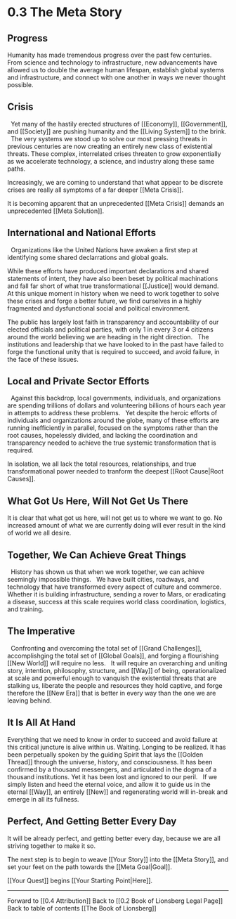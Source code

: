# 0.3 The Meta Story

## Progress
Humanity has made tremendous progress over the past few centuries.
 
From science and technology to infrastructure, new advancements have allowed us to double the average human lifespan, establish global systems and infrastructure, and connect with one another in ways we never thought possible. 

## Crisis
 
Yet many of the hastily erected structures of [[Economy]], [[Government]], and [[Society]] are pushing humanity and the [[Living System]] to the brink. 
 
The very systems we stood up to solve our most pressing threats in previous centuries are now creating an entirely new class of existential threats. These complex, interrelated crises threaten to grow exponentially as we accelerate technology, a science, and industry along these same paths. 

Increasingly, we are coming to understand that what appear to be discrete crises are really all symptoms of a far deeper [[Meta Crisis]]. 

It is becoming apparent that an unprecedented [[Meta Crisis]] demands an unprecedented  [[Meta Solution]]. 

## International and National Efforts 
 
Organizations like the United Nations have awaken a first step at identifying some shared declarrations and global goals. 

While these efforts have produced important declarations and shared statements of intent, they have also been beset by political machinations and fall far short of what true transformational [[Justice]] would demand. 
 
At this unique moment in history when we need to work together to solve these crises and forge a better future, we find ourselves in a highly fragmented and dysfunctional social and political environment. 

The public has largely lost faith in transparency and accountability of our elected officials and political parties, with only 1 in every 3 or 4 citizens around the world believing we are heading in the right direction. 
 
The institutions and leadership that we have looked to in the past have failed to forge the functional unity that is required to succeed, and avoid failure, in the face of these issues. 

## Local and Private Sector Efforts 
 
Against this backdrop, local governments, individuals, and organizations are spending trillions of dollars and volunteering billions of hours each year in attempts to address these problems. 
 
Yet despite the heroic efforts of individuals and organizations around the globe, many of these efforts are running inefficiently in parallel, focused on the symptoms rather than the root causes, hopelessly divided, and lacking the coordination and transparency needed to achieve the true systemic transformation that is required. 

In isolation, we all lack the total resources, relationships, and true transformational power needed to tranform the deepest [[Root Cause|Root Causes]]. 

## What Got Us Here, Will Not Get Us There

It is clear that what got us here, will not get us to where we want to go. No increased amount of what we are currently doing will ever result in the kind of world we all desire. 

## Together, We Can Achieve Great Things
 
History has shown us that when we work together, we can achieve seemingly impossible things. 
 
We have built cities, roadways, and technology that have transformed every aspect of culture and commerce. 
 
Whether it is building infrastructure, sending a rover to Mars, or eradicating a disease, success at this scale requires world class coordination, logistics, and training. 

## The Imperative 
 
Confronting and overcoming the total set of [[Grand Challenges]], accomplishging the total set of [[Global Goals]], and forging a flourishing [[New World]] will require no less. 
 
It will require an overarching and uniting story, intention, philosophy, structure, and [[Way]] of being, operationalized at scale and powerful enough to vanquish the existential threats that are stalking us, liberate the people and resources they hold captive, and forge therefore the [[New Era]] that is better in every way than the one we are leaving behind. 

## It Is All At Hand 

Everything that we need to know in order to succeed and avoid failure at this critical juncture is alive within us. Waiting. Longing to be realized. It has been perpetually spoken by the guiding Spirit that lays the [[Golden Thread]] through the universe, history, and consciousness. It has been confirmed by a thousand messengers, and articulated in the dogma of a thousand institutions. Yet it has been lost and ignored to our peril. 
 
If we simply listen and heed the eternal voice, and allow it to guide us in the eternal [[Way]], an entirely [[New]] and regenerating world will in-break and emerge in all its fullness.

## Perfect, And Getting Better Every Day
It will be already perfect, and getting better every day, because we are all striving together to make it so. 

The next step is to begin to weave [[Your Story]] into the [[Meta Story]], and set your feet on the path towards the [[Meta Goal|Goal]]. 

[[Your Quest]] begins [[Your Starting Point|Here]]. 

___

Forward to [[0.4 Attribution]]
Back to [[0.2 Book of Lionsberg Legal Page]]
Back to table of contents [[The Book of Lionsberg]]